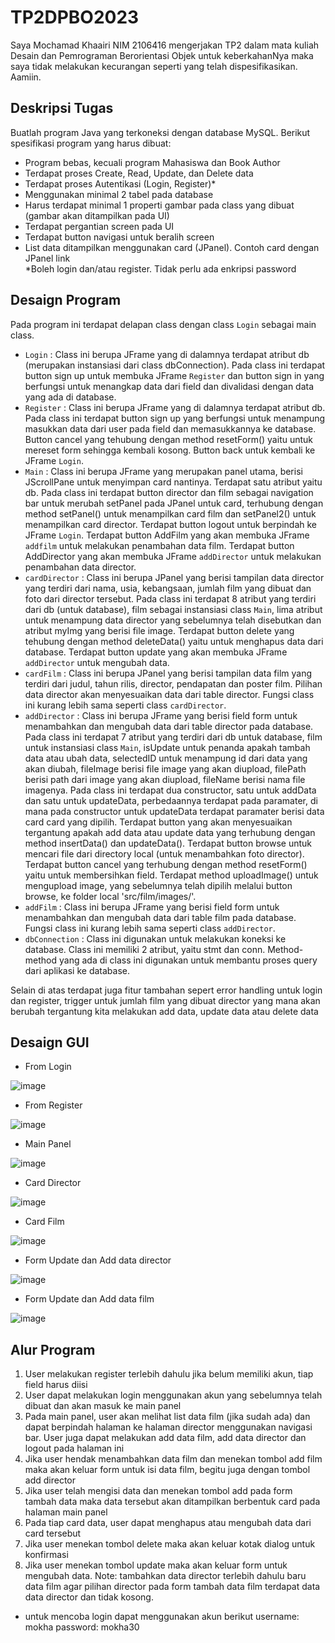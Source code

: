 # TP2DPBO2023
Saya Mochamad Khaairi NIM 2106416 mengerjakan TP2 dalam mata kuliah Desain dan Pemrograman Berorientasi Objek untuk keberkahanNya maka saya tidak melakukan kecurangan seperti yang telah dispesifikasikan. Aamiin.

## Deskripsi Tugas
Buatlah program Java yang terkoneksi dengan database MySQL. Berikut spesifikasi program yang harus dibuat:
* Program bebas, kecuali program Mahasiswa dan Book Author
* Terdapat proses Create, Read, Update, dan Delete data
* Terdapat proses Autentikasi (Login, Register)*
* Menggunakan minimal 2 tabel pada database
* Harus terdapat minimal 1 properti gambar pada class yang dibuat (gambar akan ditampilkan pada UI)
* Terdapat pergantian screen pada UI
* Terdapat button navigasi untuk beralih screen
* List data ditampilkan menggunakan card (JPanel). Contoh card dengan JPanel link\
*Boleh login dan/atau register. Tidak perlu ada enkripsi password

## Desaign Program
Pada program ini terdapat delapan class dengan class `Login` sebagai main class.
* `Login` : Class ini berupa JFrame yang di dalamnya terdapat atribut db (merupakan instansiasi dari class dbConnection). Pada class ini terdapat button sign up untuk membuka JFrame `Register` dan button sign in yang berfungsi untuk menangkap data dari field dan divalidasi dengan data yang ada di database.
* `Register` : Class ini berupa JFrame yang di dalamnya terdapat atribut db. Pada class ini terdapat button sign up yang berfungsi untuk menampung masukkan data dari user pada field dan memasukkannya ke database. Button cancel yang tehubung dengan method resetForm() yaitu untuk mereset form sehingga kembali kosong. Button back untuk kembali ke JFrame `Login`.
* `Main` : Class ini berupa JFrame yang merupakan panel utama, berisi JScrollPane untuk menyimpan card nantinya. Terdapat satu atribut yaitu db. Pada class ini terdapat button director dan film sebagai navigation bar untuk merubah setPanel pada JPanel untuk card, terhubung dengan method setPanel() untuk menampilkan card film dan setPanel2() untuk menampilkan card director. Terdapat button logout untuk berpindah ke JFrame `Login`. Terdapat button AddFilm yang akan membuka JFrame `addfilm` untuk melakukan penambahan data film. Terdapat button AddDirector yang akan membuka JFrame `addDirector` untuk melakukan penambahan data director.
* `cardDirector` : Class ini berupa JPanel yang berisi tampilan data director yang terdiri dari nama, usia, kebangsaan, jumlah film yang dibuat dan foto dari director tersebut. Pada class ini terdapat 8 atribut yang terdiri dari db (untuk database), film sebagai instansiasi class `Main`, lima atribut untuk menampung data director yang sebelumnya telah disebutkan dan atribut myImg yang berisi file image. Terdapat button delete yang tehubung dengan method deleteData() yaitu untuk menghapus data dari database. Terdapat button update yang akan membuka JFrame `addDirector` untuk mengubah data.
* `cardFilm` : Class ini berupa JPanel yang berisi tampilan data film yang terdiri dari judul, tahun rilis, director, pendapatan dan poster film. Pilihan data director akan menyesuaikan data dari table director. Fungsi class ini kurang lebih sama seperti class `cardDirector`.
* `addDirector` : Class ini berupa JFrame yang berisi field form untuk menambahkan dan mengubah data dari table director pada database. Pada class ini terdapat 7 atribut yang terdiri dari db untuk database, film untuk instansiasi class `Main`, isUpdate untuk penanda apakah tambah data atau ubah data, selectedID untuk menampung id dari data yang akan diubah, fileImage berisi file image yang akan diupload, filePath berisi path dari image yang akan diupload, fileName berisi nama file imagenya. Pada class ini terdapat dua constructor, satu untuk addData dan satu untuk updateData, perbedaannya terdapat pada paramater, di mana pada constructor untuk updateData terdapat paramater berisi data card card yang dipilih. Terdapat button yang akan menyesuaikan tergantung apakah add data atau update data yang terhubung dengan method insertData() dan updateData(). Terdapat button browse untuk mencari file dari directory local (untuk menambahkan foto director). Terdapat button cancel yang terhubung dengan method resetForm() yaitu untuk membersihkan field. Terdapat method uploadImage() untuk mengupload image, yang sebelumnya telah dipilih melalui button browse, ke folder local 'src/film/images/'.
* `addFilm` : Class ini berupa JFrame yang berisi field form untuk menambahkan dan mengubah data dari table film pada database. Fungsi class ini kurang lebih sama seperti class `addDirector`.
* `dbConnection` : Class ini digunakan untuk melakukan koneksi ke database. Class ini memiliki 2 atribut, yaitu stmt dan conn. Method-method yang ada di class ini digunakan untuk membantu proses query dari aplikasi ke database.

Selain di atas terdapat juga fitur tambahan sepert error handling untuk login dan register, trigger untuk jumlah film yang dibuat director yang mana akan berubah tergantung kita melakukan add data, update data atau delete data

## Desaign GUI
* From Login

![image](https://user-images.githubusercontent.com/100757455/230715933-2c8f0a90-e7ec-460a-b9ee-679574e5af39.png)
* From Register

![image](https://user-images.githubusercontent.com/100757455/230715950-5eab1e82-7941-4342-b2ae-11e0bb1089f5.png)
* Main Panel

![image](https://user-images.githubusercontent.com/100757455/230715974-851e01d3-5caf-4491-980b-603c23969204.png)
* Card Director

![image](https://user-images.githubusercontent.com/100757455/230716004-1dc56bb3-5233-4a44-b481-d76618b85b2e.png)
* Card Film

![image](https://user-images.githubusercontent.com/100757455/230716060-6ec4fd64-bfd4-4dd2-b73c-e772d425051a.png)
* Form Update dan Add data director

![image](https://user-images.githubusercontent.com/100757455/230716104-8b504728-24d9-4ccb-b881-20654bdcd5b4.png)
* Form Update dan Add data film

![image](https://user-images.githubusercontent.com/100757455/230716123-9d7bf30b-d867-4c5f-b715-bcc71b765696.png)

## Alur Program
1. User melakukan register terlebih dahulu jika belum memiliki akun, tiap field harus diisi
2. User dapat melakukan login menggunakan akun yang sebelumnya telah dibuat dan akan masuk ke main panel
3. Pada main panel, user akan melihat list data film (jika sudah ada) dan dapat berpindah halaman ke halaman director menggunakan navigasi bar. User juga dapat melakukan add data film, add data director dan logout pada halaman ini
4. Jika user hendak menambahkan data film dan menekan tombol add film maka akan keluar form untuk isi data film, begitu juga dengan tombol add director
5. Jika user telah mengisi data dan menekan tombol add pada form tambah data maka data tersebut akan ditampilkan berbentuk card pada halaman main panel
6. Pada tiap card data, user dapat menghapus atau mengubah data dari card tersebut
7. Jika user menekan tombol delete maka akan keluar kotak dialog untuk konfirmasi
8. Jika user menekan tombol update maka akan keluar form untuk mengubah data.
Note: tambahkan data director terlebih dahulu baru data film agar pilihan director pada form tambah data film terdapat data data director dan tidak kosong.

* untuk mencoba login dapat menggunakan akun berikut
username: mokha
password: mokha30
